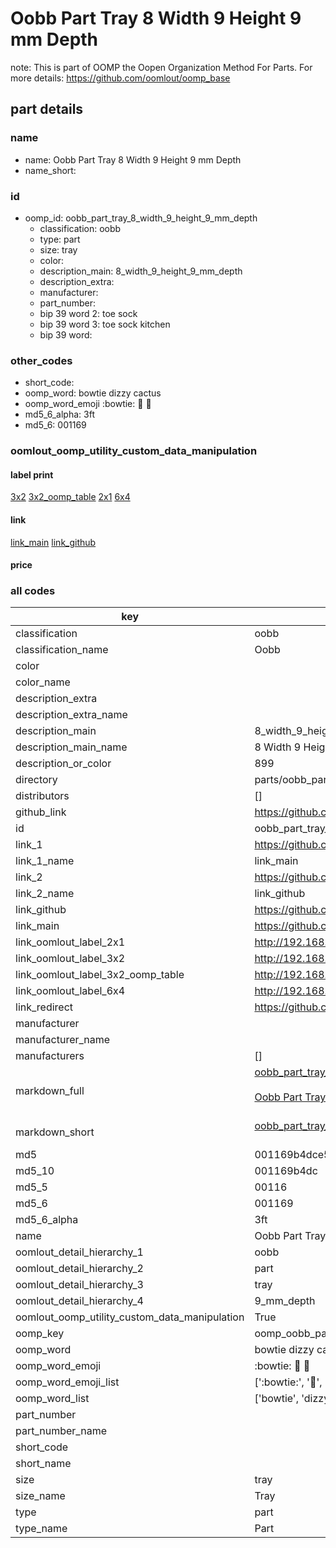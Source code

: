 # Oobb Part Tray 8 Width 9 Height 9 mm Depth  

note: This is part of OOMP the Oopen Organization Method For Parts. For more details: https://github.com/oomlout/oomp_base

##  part details
  







### name
* name: Oobb Part Tray 8 Width 9 Height 9 mm Depth
* name_short: 
### id
* oomp_id: oobb_part_tray_8_width_9_height_9_mm_depth
  * classification: oobb
  * type: part
  * size: tray
  * color: 
  * description_main: 8_width_9_height_9_mm_depth
  * description_extra: 
  * manufacturer: 
  * part_number: 
  * bip 39 word 2: toe sock
  * bip 39 word 3: toe sock kitchen
  * bip 39 word: 

### other_codes
* short_code: 
* oomp_word: bowtie dizzy cactus
* oomp_word_emoji :bowtie: :dizzy: :cactus:
* md5_6_alpha: 3ft
* md5_6: 001169






### oomlout_oomp_utility_custom_data_manipulation
#### label print
[3x2](http://192.168.1.245:1112/?label=oomp%203ft)
[3x2_oomp_table](http://192.168.1.108:1112/?label=oomp%203ft)
[2x1](http://192.168.1.242:1112/?label=oomp%203ft)
[6x4](http://192.168.1.55:1112/?label=oomp%203ft)    

#### link

[link_main](https://github.com/oomlout/oomlout_oomp_version_1_messy/tree/main/parts/oobb_part_tray_8_width_9_height_9_mm_depth) [link_github](https://github.com/oomlout/oomlout_oomp_version_1_messy/tree/main/parts/oobb_part_tray_8_width_9_height_9_mm_depth)                             

#### price







### all codes 
| key | value |  
| --- | --- |  
| classification | oobb |  
| classification_name | Oobb |  
| color |  |  
| color_name |  |  
| description_extra |  |  
| description_extra_name |  |  
| description_main | 8_width_9_height_9_mm_depth |  
| description_main_name | 8 Width 9 Height 9 mm Depth |  
| description_or_color | 899 |  
| directory | parts/oobb_part_tray_8_width_9_height_9_mm_depth |  
| distributors | [] |  
| github_link | https://github.com/oomlout/oomlout_oomp_part_src/tree/main/parts/oobb_part_tray_8_width_9_height_9_mm_depth |  
| id | oobb_part_tray_8_width_9_height_9_mm_depth |  
| link_1 | https://github.com/oomlout/oomlout_oomp_version_1_messy/tree/main/parts/oobb_part_tray_8_width_9_height_9_mm_depth |  
| link_1_name | link_main |  
| link_2 | https://github.com/oomlout/oomlout_oomp_version_1_messy/tree/main/parts/oobb_part_tray_8_width_9_height_9_mm_depth |  
| link_2_name | link_github |  
| link_github | https://github.com/oomlout/oomlout_oomp_version_1_messy/tree/main/parts/oobb_part_tray_8_width_9_height_9_mm_depth |  
| link_main | https://github.com/oomlout/oomlout_oomp_version_1_messy/tree/main/parts/oobb_part_tray_8_width_9_height_9_mm_depth |  
| link_oomlout_label_2x1 | http://192.168.1.242:1112/?label=oomp%203ft |  
| link_oomlout_label_3x2 | http://192.168.1.245:1112/?label=oomp%203ft |  
| link_oomlout_label_3x2_oomp_table | http://192.168.1.108:1112/?label=oomp%203ft |  
| link_oomlout_label_6x4 | http://192.168.1.55:1112/?label=oomp%203ft |  
| link_redirect | https://github.com/oomlout/oomlout_oomp_version_1_messy/tree/main/parts/oobb_part_tray_8_width_9_height_9_mm_depth |  
| manufacturer |  |  
| manufacturer_name |  |  
| manufacturers | [] |  
| markdown_full | [oobb_part_tray_8_width_9_height_9_mm_depth](none)<br>[](none)<br>[Oobb Part Tray 8 Width 9 Height 9 Mm Depth](none)<br><br> |  
| markdown_short | [oobb_part_tray_8_width_9_height_9_mm_depth](none)<br><br> |  
| md5 | 001169b4dce5962c378dddcef633871c |  
| md5_10 | 001169b4dc |  
| md5_5 | 00116 |  
| md5_6 | 001169 |  
| md5_6_alpha | 3ft |  
| name | Oobb Part Tray 8 Width 9 Height 9 mm Depth |  
| oomlout_detail_hierarchy_1 | oobb |  
| oomlout_detail_hierarchy_2 | part |  
| oomlout_detail_hierarchy_3 | tray |  
| oomlout_detail_hierarchy_4 | 9_mm_depth |  
| oomlout_oomp_utility_custom_data_manipulation | True |  
| oomp_key | oomp_oobb_part_tray_8_width_9_height_9_mm_depth |  
| oomp_word | bowtie dizzy cactus |  
| oomp_word_emoji | :bowtie: :dizzy: :cactus: |  
| oomp_word_emoji_list | [':bowtie:', ':dizzy:', ':cactus:'] |  
| oomp_word_list | ['bowtie', 'dizzy', 'cactus'] |  
| part_number |  |  
| part_number_name |  |  
| short_code |  |  
| short_name |  |  
| size | tray |  
| size_name | Tray |  
| type | part |  
| type_name | Part |  

